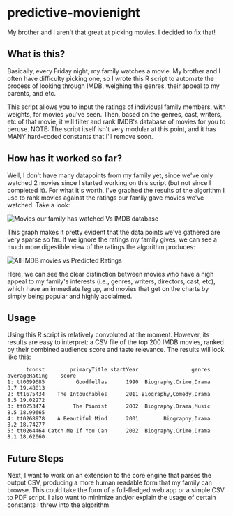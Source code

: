 # predictive-movienight
My brother and I aren't that great at picking movies. I decided to fix that!

## What is this?

Basically, every Friday night, my family watches a movie. My brother and I often
have difficulty picking one, so I wrote this R script to automate the process of
looking through IMDB, weighing the genres, their appeal to my parents, and etc.

This script allows you to input the ratings of individual family members, with
weights, for movies you've seen. Then, based on the genres, cast, writers, etc
of that movie, it will filter and rank IMDB's database of movies for you to
peruse. NOTE: The script itself isn't very modular at this point, and it has
MANY hard-coded constants that I'll remove soon.

## How has it worked so far?

Well, I don't have many datapoints from my family yet, since we've only watched
2 movies since I started working on this script (but not since I completed it).
For what it's worth, I've graphed the results of the algorithm I use to rank
movies against the ratings our family gave movies we've watched. Take a look:

![Movies our family has watched Vs IMDB database](./.github/media/our_ratings_vs_predictions_all.png)

This graph makes it pretty evident that the data points we've gathered are very
sparse so far. If we ignore the ratings my family gives, we can see a much more
digestible view of the ratings the algorithm produces:

![All IMDB movies vs Predicted Ratings](./.github/media/all_imdb.png)

Here, we can see the clear distinction between movies who have a high appeal to
my family's interests (i.e., genres, writers, directors, cast, etc), which have
an immediate leg up, and movies that get on the charts by simply being popular
and highly acclaimed.

## Usage

Using this R script is relatively convoluted at the moment. However, its results
are easy to interpret: a CSV file of the top 200 IMDB movies, ranked by their
combined audience score and taste relevance. The results will look like
this:

```
      tconst        primaryTitle startYear                 genres averageRating    score
1: tt0099685          Goodfellas      1990  Biography,Crime,Drama           8.7 19.48013
2: tt1675434    The Intouchables      2011 Biography,Comedy,Drama           8.5 19.02272
3: tt0253474         The Pianist      2002  Biography,Drama,Music           8.5 18.99665
4: tt0268978    A Beautiful Mind      2001        Biography,Drama           8.2 18.74277
5: tt0264464 Catch Me If You Can      2002  Biography,Crime,Drama           8.1 18.62060
```

## Future Steps

Next, I want to work on an extension to the core engine that parses the output
CSV, producing a more human readable form that my family can browse. This could
take the form of a full-fledged web app or a simple CSV to PDF script. I also want
to minimize and/or explain the usage of certain constants I threw into the algorithm.
